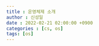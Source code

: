 ```yaml
---
title : 운영체제 소개
author : 신성일
date : 2022-02-21 02:00:00 +0900
categories : [cs, os]
tags: [os]
---
```


